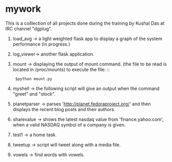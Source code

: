 mywork
======

This is a colllection of all projects done during the training by Kushal Das at IRC channel "dgplug".

1. load_avg ->  a light weighted flask app to display a graph of the system performance (in progress.)
2. log_viewer->  another flask application.
3. mount -> displaying the output of mount command. (the file to be read is located in /proc/mounts)
      to execute the file:
::

        $python mount.py
        
4. myshell -> the following script will give an output when the command "greet" and "stock".
5. planetparser -> parses 'http://planet.fedoraproject.org/' and then displays the recent blog posts and their authors.
6. sharevalue -> shows the latest nasdaq value from 'finance.yahoo.com', when a valid NASDAQ symbol of a company is given.
7. test1 -> a home task.
8. tweetup -> script will tweet along with a media file.
9. vowels -> find words with vowels.

